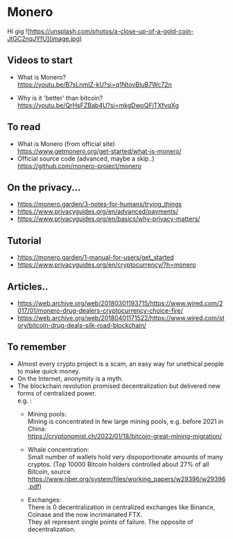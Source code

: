 # Monero

Hi gig
![https://unsplash.com/photos/a-close-up-of-a-gold-coin-JtGC2nqJYfU](image.jpg)

## Videos to start

- What is Monero?  
https://youtu.be/B7sLnmlZ-kU?si=q1NtovBIuB7Wc72n

- Why is it 'better' than bitcoin?  
https://youtu.be/QrHsFZBab4U?si=mkgDwoQFiTXfvqXg

## To read

- What is Monero (from official site)  
    https://www.getmonero.org/get-started/what-is-monero/
- Official source code (advanced, maybe a skip..)  
    https://github.com/monero-project/monero

## On the privacy...

- https://monero.garden/3-notes-for-humans/trying_things
- https://www.privacyguides.org/en/advanced/payments/
- https://www.privacyguides.org/en/basics/why-privacy-matters/

## Tutorial 

- https://monero.garden/1-manual-for-users/get_started
- https://www.privacyguides.org/en/cryptocurrency/?h=monero

## Articles..

- https://web.archive.org/web/20180301193715/https://www.wired.com/2017/01/monero-drug-dealers-cryptocurrency-choice-fire/
- https://web.archive.org/web/20180401171522/https://www.wired.com/story/bitcoin-drug-deals-silk-road-blockchain/

## To remember

- Almost every crypto project is a scam, an easy way for unethical people to make quick money.
- On the Internet, anonymity is a myth.
- The blockchain revolution promised decentralization but delivered new forms of centralized power.  
e.g. :  
    - Mining pools:  
        Mining is concentrated in few large mining pools, e.g. before 2021 in China:  
        https://cryptonomist.ch/2022/01/18/bitcoin-great-mining-migration/

    - Whale concentration:  
        Small number of wallets hold very dispoportionate amounts of many cryptos. (Top 10000 Bitcoin holders controlled about 27% of all Bitcoin, source https://www.nber.org/system/files/working_papers/w29396/w29396.pdf)
    - Exchanges:  
        There is 0 decentralization in centralized exchanges like Binance, Coinase and the now incrimanated FTX.  
        They all represent single points of failure. The opposite of decentralization.






